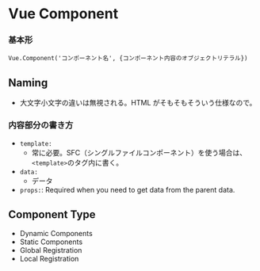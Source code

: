 # Vue Component

### 基本形

```
Vue.Component('コンポーネント名', {コンポーネント内容のオブジェクトリテラル})
```

## Naming

- 大文字小文字の違いは無視される。HTML がそもそもそういう仕様なので。

### 内容部分の書き方

- `template:`
  - 常に必要。SFC（シングルファイルコンポーネント）を使う場合は、`<template>`のタグ内に書く。
- `data:`
  - データ
- `props:`: Required when you need to get data from the parent data.

## Component Type

- Dynamic Components
- Static Components
- Global Registration
- Local Registration
